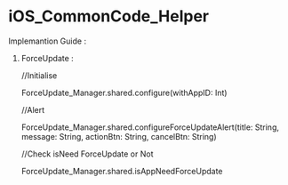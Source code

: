 # iOS_CommonCode_Helper

Implemantion Guide :

1. ForceUpdate :

   //Initialise
   
   ForceUpdate_Manager.shared.configure(withAppID: Int)
   
   //Alert 
   
   ForceUpdate_Manager.shared.configureForceUpdateAlert(title: String, message: String, actionBtn: String, cancelBtn: String)
   
   //Check isNeed ForceUpdate or Not
   
   ForceUpdate_Manager.shared.isAppNeedForceUpdate

